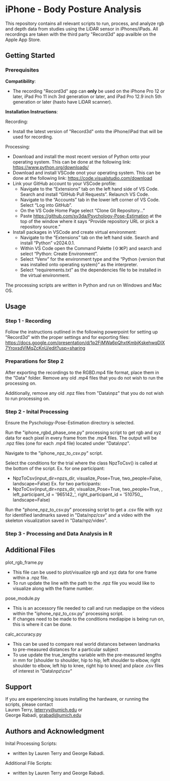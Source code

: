 # iPhone - Body Posture Analysis

This repository contains all relevant scripts to run, process, and analyze rgb and depth data from studies using the LiDAR sensor in iPhones/iPads. All recordings are taken with the third party "Record3d" app availble on the Apple App Store.

## Getting Started

### Prerequisites

__Compatibility__:

- The recording "Record3d" app can __only__ be used on the iPhone Pro 12 or later, iPad Pro 11 inch 3rd generation or later, and iPad Pro 12.9 inch 5th generation or later (hasto have LiDAR scanner).

__Installation Instructions__:

Recording:
- Install the latest version of "Record3d" onto the iPhone/iPad that will be used for recording.

Processing:
- Download and install the most recent version of Python onto your operating system. This can be done at the following link: https://www.python.org/downloads/ 
- Download and install VSCode onot your operating system. This can be done at the following link: https://code.visualstudio.com/download 
- Link your GitHub account to your VSCode profile:  
    - Navigate to the “Extensions” tab on the left hand side of VS Code. Search and install “GitHub Pull Requests”.
    Relaunch VS Code.
    - Navigate to the “Accounts” tab in the lower left corner of VS Code. Select “Log into GitHub”. 
    - On the VS Code Home Page select “Clone Git Repository…”
    - Paste https://github.com/sy3da/Psychology-Pose-Estimation at the top of the window where it says “Provide repository URL or pick a repository source.”
- Install packages in VSCode and create virtual environment:
    - Navigate to the “Extensions” tab on the left hand side. Search and install “Python” v2024.0.1.
    - Within VS Code open the Command Palette (⇧⌘P) and search and select “Python: Create Environment”.
    - Select “Venv” for the environment type and the “Python {version that was installed onto operating system}” as the interpreter.
    - Select “requirements.txt” as the dependencies file to be installed in the virtual environment. 


The processing scripts are written in Python and run on Windows and Mac OS.

## Usage

### Step 1 - Recording
Follow the instructions outlined in the following powerpoint for setting up "Record3d" with the proper settings and for exporting files:
https://docs.google.com/presentation/d/1p2FjMWa6pQhxtKmbjKskehwqDIX7YroxsdVIMqZcKnU/edit?usp=sharing 


### Preparations for Step 2
After exporting the recordings to the RGBD.mp4 file format, place them in the "Data" folder. Remove any old .mp4 files that you do not wish to run the processing on.

Additionally, remove any old .npz files from "Data\npz" that you do not wish to run processing on.


### Step 2 - Inital Processing
Ensure the Pyschology-Pose-Estimation directory is selected.

Run the "iphone_rgbd_phase_one.py" processing script to get rgb and xyz data for each pixel in every frame from the .mp4 files. The output will be .npz files (one for each .mp4 file) located under "Data\npz".

Navigate to the "iphone_npz_to_csv.py" script.

Select the conditions for the trial where the class NpzToCsv() is called at the bottom of the script.
  Ex. for one participant:
  - NpzToCsv(input_dir=npzs_dir, visualize_Pose=True, two_people=False, landscape=False)
  Ex. for two participants:
  - NpzToCsv(input_dir=npzs_dir, visualize_Pose=True, two_people=True, , left_participant_id = '965142_', right_participant_id = '510750_, landscape=False)

Run the "phone_npz_to_csv.py" processing script to get a .csv file with xyz for identified landmarks saved in "Data/npz/csv" and a video with the skeleton visualization saved in "Data/npz/video".


### Step 3 - Processing and Data Analysis in R


## Additional Files
plot_rgb_frame.py
- This file can be used to plot/visualize rgb and xyz data for one frame within a .npz file.
- To run update the line with the path to the .npz file you would like to visualize along with the frame number.

pose_module.py
- This is an accessory file needed to call and run mediapipe on the videos within the "iphone_npz_to_csv.py" processing script.
- If changes need to be made to the conditions mediapipe is being run on, this is where it can be done.

calc_accuracy.py
- This can be used to compare real world distances between landmarks to pre-measured distances for a particular subject
- To use update the true_lengths variable with the pre-measured lengths in mm for [shoulder to shoulder, hip to hip, left shoulder to elbow, right shoulder to elbow, left hip to knee, right hip to knee] and place .csv files of interest in "Data\npz\csv"

## Support
If you are experiencing issues installing the hardware, or running the scripts, please contact <br/>
Lauren Terry, leterryy@umich.edu or <br/>
George Rabadi, grabadi@umich.edu

## Authors and Acknowledgment
Inital Processing Scripts:
- written by Lauren Terry and George Rabadi.

Additional File Scripts:
- written by Lauren Terry and George Rabadi.